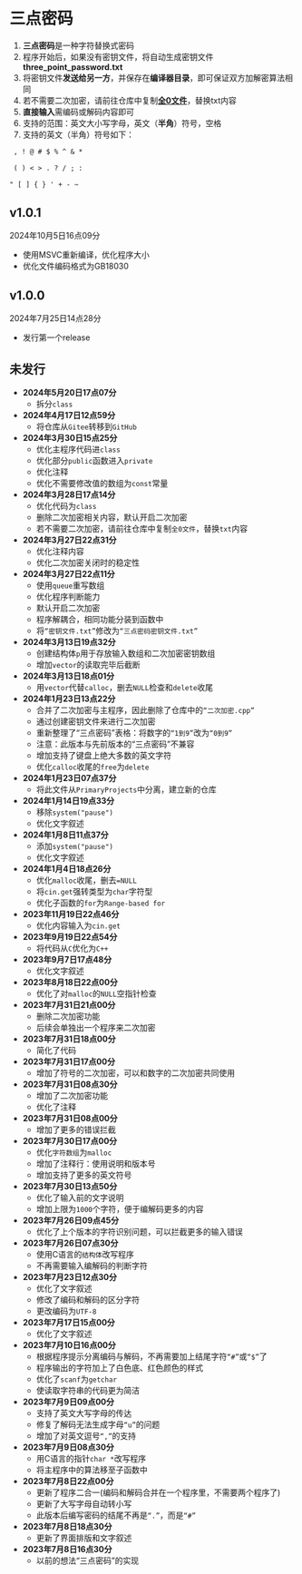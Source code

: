 # 三点密码

1. **三点密码**是一种字符替换式密码
2. 程序开始后，如果没有密钥文件，将自动生成密钥文件**three_point_password.txt**
3. 将密钥文件**发送给另一方**，并保存在**编译器目录**，即可保证双方加解密算法相同
4. 若不需要二次加密，请前往仓库中复制[**全0文件**](全0文件.txt)，替换txt内容
5. **直接输入**需编码或解码内容即可
6. 支持的范围：英文大小写字母，英文（**半角**）符号，空格
7. 支持的英文（半角）符号如下：

```txt
 , ! @ # $ % ^ & *

 ( ) < > . ? / ; :

" [ ] { } ' + - ~
```

## v1.0.1

2024年10月5日16点09分

- 使用MSVC重新编译，优化程序大小
- 优化文件编码格式为GB18030

## v1.0.0

2024年7月25日14点28分

- 发行第一个release

## 未发行

- **2024年5月20日17点07分**
  - 拆分```class```
- **2024年4月17日12点59分**
  - 将仓库从```Gitee```转移到```GitHub```
- **2024年3月30日15点25分**
  - 优化主程序代码进```class```
  - 优化部分```public```函数进入```private```
  - 优化注释
  - 优化不需要修改值的数组为```const```常量
- **2024年3月28日17点14分**
  - 优化代码为```class```
  - 删除二次加密相关内容，默认开启二次加密
  - 若不需要二次加密，请前往仓库中复制```全0文件```，替换```txt```内容
- **2024年3月27日22点31分**
  - 优化注释内容
  - 优化二次加密关闭时的稳定性
- **2024年3月27日22点11分**
  - 使用```queue```重写数组
  - 优化程序判断能力
  - 默认开启二次加密
  - 程序解耦合，相同功能分装到函数中
  - 将```“密钥文件.txt”```修改为```“三点密码密钥文件.txt”```
- **2024年3月13日19点32分**
  - 创建结构体```p```用于存放输入数组和二次加密密钥数组
  - 增加```vector```的读取完毕后截断
- **2024年3月13日18点01分**
  - 用```vector```代替```calloc```，删去```NULL```检查和```delete```收尾
- **2024年1月23日13点22分**
  - 合并了二次加密与主程序，因此删除了仓库中的```“二次加密.cpp”```
  - 通过创建密钥文件来进行二次加密
  - 重新整理了“三点密码”表格：将数字的```“1到9”```改为```“0到9”```
  - 注意：此版本与先前版本的“三点密码”不兼容
  - 增加支持了键盘上绝大多数的英文字符
  - 优化```calloc```收尾的```free```为```delete```
- **2024年1月23日07点37分**
  - 将此文件从```PrimaryProjects```中分离，建立新的仓库
- **2024年1月14日19点33分**
  - 移除```system("pause")```
  - 优化文字叙述
- **2024年1月8日11点37分**
  - 添加```system("pause")```
  - 优化文字叙述
- **2024年1月4日18点26分**
  - 优化```malloc```收尾，删去```=NULL```
  - 将```cin.get```强转类型为```char```字符型
  - 优化子函数的```for```为```Range-based for```
- **2023年11月19日22点46分**
  - 优化内容输入为```cin.get```
- **2023年9月19日22点54分**
  - 将代码从```C```优化为```C++```
- **2023年9月7日17点48分**
  - 优化文字叙述
- **2023年8月18日22点00分**
  - 优化了对```malloc```的```NULL```空指针检查
- **2023年7月31日21点00分**
  - 删除二次加密功能
  - 后续会单独出一个程序来二次加密
- **2023年7月31日18点00分**
  - 简化了代码
- **2023年7月31日17点00分**
  - 增加了符号的二次加密，可以和数字的二次加密共同使用
- **2023年7月31日08点30分**
  - 增加了二次加密功能
  - 优化了注释
- **2023年7月31日08点00分**
  - 增加了更多的错误拦截
- **2023年7月30日17点00分**
  - 优化```字符数组```为```malloc```
  - 增加了注释行：使用说明和版本号
  - 增加支持了更多的英文符号
- **2023年7月30日13点50分**
  - 优化了输入前的文字说明
  - 增加上限为```1000```个字符，便于编解码更多的内容
- **2023年7月26日09点45分**
  - 优化了上个版本的字符识别问题，可以拦截更多的输入错误
- **2023年7月26日07点30分**
  - 使用C语言的```结构体```改写程序
  - 不再需要输入编解码的判断字符
- **2023年7月23日12点30分**
  - 优化了文字叙述
  - 修改了编码和解码的区分字符
  - 更改编码为```UTF-8```
- **2023年7月17日15点00分**
  - 优化了文字叙述
- **2023年7月10日16点00分**
  - 根据程序提示分离编码与解码，不再需要加上结尾字符```“#”```或```“$”```了
  - 程序输出的字符加上了白色底、红色颜色的样式
  - 优化了```scanf```为```getchar```
  - 使读取字符串的代码更为简洁
- **2023年7月9日09点00分**
  - 支持了英文大写字母的传达
  - 修复了解码无法生成字母```“u”```的问题
  - 增加了对英文逗号```“,”```的支持
- **2023年7月9日08点30分**
  - 用C语言的指针```char *```改写程序
  - 将主程序中的算法移至子函数中
- **2023年7月8日22点00分**
  - 更新了程序二合一(编码和解码合并在一个程序里，不需要两个程序了)
  - 更新了大写字母自动转小写
  - 此版本后编写密码的结尾不再是```“.”```，而是```“#”```
- **2023年7月8日18点30分**
  - 更新了界面排版和文字叙述
- **2023年7月8日16点30分**
  - 以前的想法“三点密码”的实现

